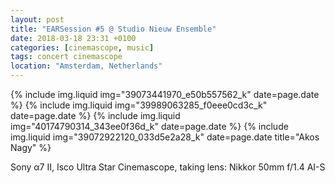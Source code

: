 ```yaml
---
layout: post
title: "EARSession #5 @ Studio Nieuw Ensemble"
date: 2018-03-18 23:31 +0100
categories: [cinemascope, music]
tags: concert cinemascope
location: "Amsterdam, Netherlands"
---
```


{% include img.liquid img="39073441970_e50b557562_k" date=page.date %}
{% include img.liquid img="39989063285_f0eee0cd3c_k" date=page.date %}
{% include img.liquid img="40174790314_343ee0f36d_k" date=page.date %}
{% include img.liquid img="39072922120_033d5e2a28_k" date=page.date title="Akos Nagy" %}

Sony α7 II, Isco Ultra Star Cinemascope, taking lens: Nikkor 50mm f/1.4 AI-S
